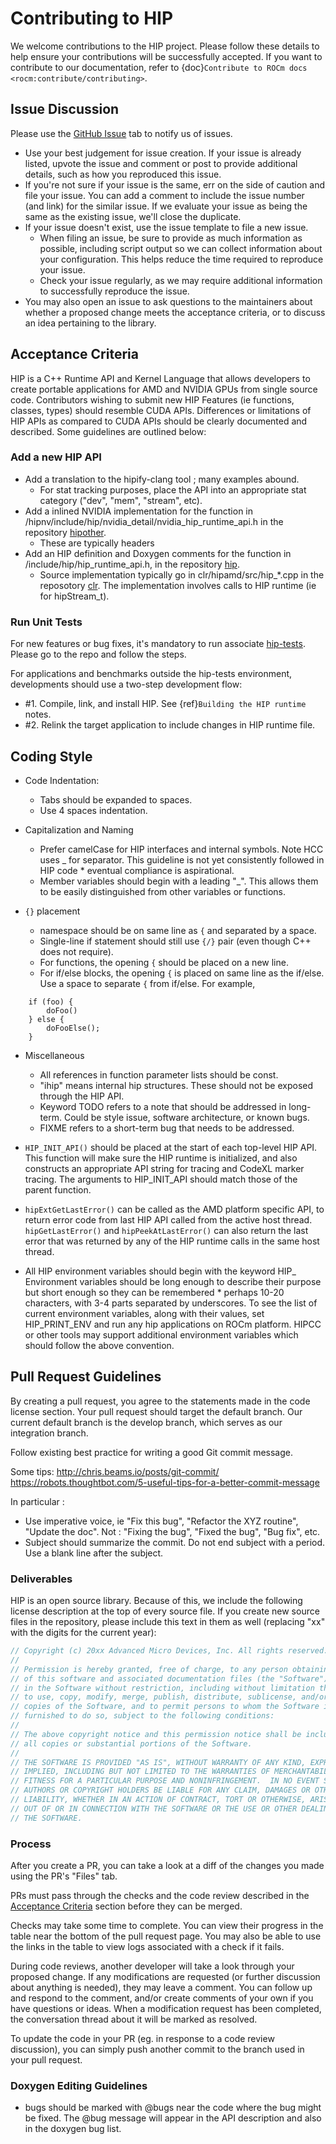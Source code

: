# Contributing to HIP #

We welcome contributions to the HIP project. Please follow these details to help ensure your contributions will be successfully accepted.
If you want to contribute to our documentation, refer to {doc}`Contribute to ROCm docs <rocm:contribute/contributing>`.

## Issue Discussion ##

Please use the [GitHub Issue](https://github.com/ROCm/HIP/issues) tab to notify us of issues.

* Use your best judgement for issue creation. If your issue is already listed, upvote the issue and
  comment or post to provide additional details, such as how you reproduced this issue.
* If you're not sure if your issue is the same, err on the side of caution and file your issue.
  You can add a comment to include the issue number (and link) for the similar issue. If we evaluate
  your issue as being the same as the existing issue, we'll close the duplicate.
* If your issue doesn't exist, use the issue template to file a new issue.
  * When filing an issue, be sure to provide as much information as possible, including script output so
    we can collect information about your configuration. This helps reduce the time required to
    reproduce your issue.
  * Check your issue regularly, as we may require additional information to successfully reproduce the
    issue.
* You may also open an issue to ask questions to the maintainers about whether a proposed change
  meets the acceptance criteria, or to discuss an idea pertaining to the library.

## Acceptance Criteria ##

HIP is a C++ Runtime API and Kernel Language that allows developers to create portable applications for AMD and NVIDIA GPUs from single source code. Contributors wishing to submit new HIP Features (ie functions, classes, types) should resemble CUDA APIs.
Differences or limitations of HIP APIs as compared to CUDA APIs should be clearly documented and described.
Some guidelines are outlined below:

### Add a new HIP API ###

* Add a translation to the hipify-clang tool ; many examples abound.
  * For stat tracking purposes, place the API into an appropriate stat category ("dev", "mem", "stream", etc).
* Add a inlined NVIDIA implementation for the function in /hipnv/include/hip/nvidia_detail/nvidia_hip_runtime_api.h in the repository [hipother](https://github.com/ROCm/hipother).
  * These are typically headers
* Add an HIP definition and Doxygen comments for the function in /include/hip/hip_runtime_api.h, in the repository [hip](https://github.com/ROCm/hip).
  * Source implementation typically go in clr/hipamd/src/hip_*.cpp in the reposotory [clr](https://github.com/ROCm/clr). The implementation involves calls to HIP runtime (ie for hipStream_t).

### Run Unit Tests ###

For new features or bug fixes, it's mandatory to run associate [hip-tests](https://github.com/ROCm/hip-tests).
Please go to the repo and follow the steps.

For applications and benchmarks outside the hip-tests environment, developments should use a two-step development flow:

* #1. Compile, link, and install HIP. See {ref}`Building the HIP runtime` notes.
* #2. Relink the target application to include changes in HIP runtime file.

## Coding Style ##

* Code Indentation:
  * Tabs should be expanded to spaces.
  * Use 4 spaces indentation.
* Capitalization and Naming
  * Prefer camelCase for HIP interfaces and internal symbols.  Note HCC uses _ for separator.
    This guideline is not yet consistently followed in HIP code * eventual compliance is aspirational.
  * Member variables should begin with a leading "_".  This allows them to be easily distinguished from other variables or functions.

* `{}` placement
  * namespace should be on same line as `{` and separated by a space.
  * Single-line if statement should still use `{/}` pair (even though C++ does not require).
  * For functions, the opening `{` should be placed on a new line.
  * For if/else blocks, the opening `{` is placed on same line as the if/else. Use a space to separate `{` from if/else. For example,

```console
    if (foo) {
        doFoo()
    } else {
        doFooElse();
    }
```

* Miscellaneous
  * All references in function parameter lists should be const.
  * "ihip" means internal hip structures.  These should not be exposed through the HIP API.
  * Keyword TODO refers to a note that should be addressed in long-term.  Could be style issue, software architecture, or known bugs.
  * FIXME refers to a short-term bug that needs to be addressed.

* `HIP_INIT_API()` should be placed at the start of each top-level HIP API.  This function will make sure the HIP runtime is initialized, and also constructs an appropriate API string for tracing and CodeXL marker tracing. The arguments to HIP_INIT_API should match those of the parent function.
* `hipExtGetLastError()` can be called as the AMD platform specific API, to return error code from last HIP API called from the active host thread. `hipGetLastError()` and `hipPeekAtLastError()` can also return the last error that was returned by any of the HIP runtime calls in the same host thread.
* All HIP environment variables should begin with the keyword HIP_
Environment variables should be long enough to describe their purpose but short enough so they can be remembered * perhaps 10-20 characters, with 3-4 parts separated by underscores.
To see the list of current environment variables, along with their values, set HIP_PRINT_ENV and run any hip applications on ROCm platform.
HIPCC or other tools may support additional environment variables which should follow the above convention.

## Pull Request Guidelines ##

By creating a pull request, you agree to the statements made in the code license section. Your pull request should target the default branch. Our current default branch is the develop branch, which serves as our integration branch.

Follow existing best practice for writing a good Git commit message.

Some tips:
    http://chris.beams.io/posts/git-commit/
    https://robots.thoughtbot.com/5-useful-tips-for-a-better-commit-message

In particular :

* Use imperative voice, ie "Fix this bug", "Refactor the XYZ routine", "Update the doc".
  Not : "Fixing the bug", "Fixed the bug", "Bug fix", etc.
* Subject should summarize the commit.  Do not end subject with a period.  Use a blank line
  after the subject.

### Deliverables ###

HIP is an open source library. Because of this, we include the following license description at the top of every source file.
If you create new source files in the repository, please include this text in them as well (replacing "xx" with the digits for the current year):

```cpp
// Copyright (c) 20xx Advanced Micro Devices, Inc. All rights reserved.
//
// Permission is hereby granted, free of charge, to any person obtaining a copy
// of this software and associated documentation files (the "Software"), to deal
// in the Software without restriction, including without limitation the rights
// to use, copy, modify, merge, publish, distribute, sublicense, and/or sell
// copies of the Software, and to permit persons to whom the Software is
// furnished to do so, subject to the following conditions:
//
// The above copyright notice and this permission notice shall be included in
// all copies or substantial portions of the Software.
//
// THE SOFTWARE IS PROVIDED "AS IS", WITHOUT WARRANTY OF ANY KIND, EXPRESS OR
// IMPLIED, INCLUDING BUT NOT LIMITED TO THE WARRANTIES OF MERCHANTABILITY,
// FITNESS FOR A PARTICULAR PURPOSE AND NONINFRINGEMENT.  IN NO EVENT SHALL THE
// AUTHORS OR COPYRIGHT HOLDERS BE LIABLE FOR ANY CLAIM, DAMAGES OR OTHER
// LIABILITY, WHETHER IN AN ACTION OF CONTRACT, TORT OR OTHERWISE, ARISING FROM,
// OUT OF OR IN CONNECTION WITH THE SOFTWARE OR THE USE OR OTHER DEALINGS IN
// THE SOFTWARE.
```

### Process ###

After you create a PR, you can take a look at a diff of the changes you made using the PR's "Files" tab.

PRs must pass through the checks and the code review described in the [Acceptance Criteria](#acceptance-criteria) section before they can be merged.

Checks may take some time to complete. You can view their progress in the table near the bottom of the pull request page. You may also be able to use the links in the table
to view logs associated with a check if it fails.

During code reviews, another developer will take a look through your proposed change. If any modifications are requested (or further discussion about anything is
needed), they may leave a comment. You can follow up and respond to the comment, and/or create comments of your own if you have questions or ideas.
When a modification request has been completed, the conversation thread about it will be marked as resolved.

To update the code in your PR (eg. in response to a code review discussion), you can simply push another commit to the branch used in your pull request.

### Doxygen Editing Guidelines ###

* bugs should be marked with @bugs near the code where the bug might be fixed.  The @bug message will appear in the API description and also in the
doxygen bug list.

